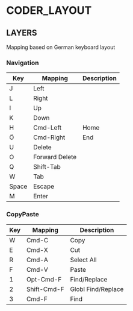 # CODER_LAYOUT

## LAYERS

Mapping based on German keyboard layout

### Navigation

 Key | Mapping | Description
  --- | ---- | ----
 J | Left | 
 L | Right | 
 I | Up | 
 K | Down | 
 H | Cmd-Left | Home 
 Ö | Cmd-Right | End
 U | Delete |
 O | Forward Delete |
 Q | Shift-Tab | 
 W | Tab |
 Space | Escape |
 M | Enter |

### CopyPaste

 Key | Mapping | Description
  --- | ---- | ----
 W | Cmd-C | Copy 
 E | Cmd-X | Cut
 R | Cmd-A | Select All
 F | Cmd-V | Paste
 1 | Opt-Cmd-F | Find/Replace
 2 | Shift-Cmd-F | Globl Find/Replace 
 3 | Cmd-F | Find


